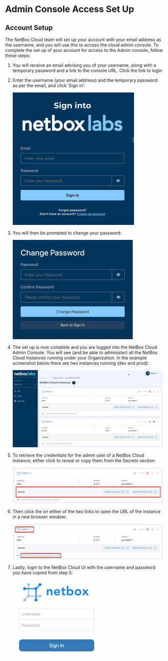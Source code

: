 # Admin Console Access Set Up

## Account Setup

The NetBox Cloud team will set up your account with your email address as the username, and you will use this to access the cloud admin console. To complete the set up of your account for access to the Admin console, follow these steps: 

1. You will receive an email advising you of your username, along with a temporary password and a link to the console URL. Click the link to login

2. Enter the username (your email address) and the temporary password as per the email, and click ‘Sign in’: 

    ![temp password signin](../images/console_access/tmp_pwd_signin.png)

3. You will then be prompted to change your password: 

    ![change password](../images/console_access/change_pwd.png)

4. The set up is now complete and you are logged into the NetBox Cloud Admin Console. You will see (and be able to administer) all the NetBox Cloud instances running under your Organization. In the example screenshot below there are two instances running (dev and prod): 

    ![view instances](../images/console_access/view_instances.png)

5. To retrieve the credentials for the admin user of a NetBox Cloud instance, either click to reveal or copy them from the Secrets section: 

    ![retrieve admin credentials](../images/console_access/get_secrets.png)

6. Then click the on either of the two links to open the URL of the instance in a new browser window:

    ![launch ui](../images/console_access/launch_ui.png)

7. Lastly, login to the NetBox Cloud UI with the username and password you have copied from step 5: 

    ![admin login](../images/console_access/admin_login.png)